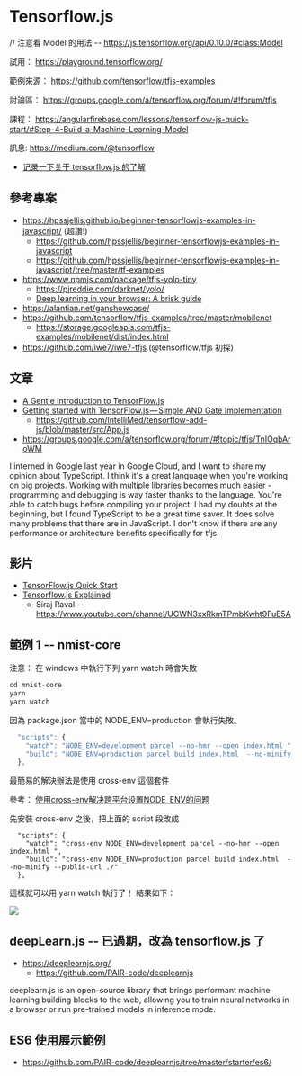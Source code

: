 # Tensorflow.js

// 注意看 Model 的用法 -- https://js.tensorflow.org/api/0.10.0/#class:Model

試用： https://playground.tensorflow.org/

範例來源： https://github.com/tensorflow/tfjs-examples

討論區： https://groups.google.com/a/tensorflow.org/forum/#!forum/tfjs

課程： https://angularfirebase.com/lessons/tensorflow-js-quick-start/#Step-4-Build-a-Machine-Learning-Model

訊息: https://medium.com/@tensorflow

* [记录一下关于 tensorflow.js 的了解](https://www.linpx.com/p/you-want-to-know-that-everything-about-tensorflowjs-is-here.html)

## 參考專案

* https://hpssjellis.github.io/beginner-tensorflowjs-examples-in-javascript/ (超讚!)
  * https://github.com/hpssjellis/beginner-tensorflowjs-examples-in-javascript
  * https://github.com/hpssjellis/beginner-tensorflowjs-examples-in-javascript/tree/master/tf-examples
* https://www.npmjs.com/package/tfjs-yolo-tiny
  * https://pjreddie.com/darknet/yolo/
  * [Deep learning in your browser: A brisk guide](https://towardsdatascience.com/deep-learning-in-your-browser-a-brisk-guide-ca06c2198846)
* https://alantian.net/ganshowcase/
* https://github.com/tensorflow/tfjs-examples/tree/master/mobilenet
  * https://storage.googleapis.com/tfjs-examples/mobilenet/dist/index.html
* https://github.com/iwe7/iwe7-tfjs (@tensorflow/tfjs 初探)

## 文章

* [A Gentle Introduction to TensorFlow.js](https://medium.com/tensorflow/a-gentle-introduction-to-tensorflow-js-dba2e5257702)
* [Getting started with TensorFlow.js — Simple AND Gate Implementation](https://www.linkedin.com/pulse/getting-started-tensorflowjs-simple-gate-sam-alsmadi)
  * https://github.com/lntelliMed/tensorflow-add-js/blob/master/src/App.js
* https://groups.google.com/a/tensorflow.org/forum/#!topic/tfjs/TnIOqbAroWM

I interned in Google last year in Google Cloud, and I want to share my opinion about TypeScript. I think it's a great language when you're working on big projects. Working with multiple libraries becomes much easier - programming and debugging is way faster thanks to the language. You're able to catch bugs before compiling your project. I had my doubts at the beginning, but I found TypeScript to be a great time saver. It does solve many problems that there are in JavaScript. I don't know if there are any performance or architecture benefits specifically for tfjs.

## 影片

* [TensorFlow.js Quick Start](https://www.youtube.com/watch?v=Y_XM3Bu-4yc)
* [Tensorflow.js Explained](https://www.youtube.com/watch?v=Nc8kZABv-KE)
  * Siraj Raval -- https://www.youtube.com/channel/UCWN3xxRkmTPmbKwht9FuE5A

## 範例 1 -- nmist-core

注意： 在 windows 中執行下列 yarn watch 時會失敗

```js
cd mnist-core
yarn
yarn watch
```

因為 package.json 當中的 NODE_ENV=production 會執行失敗。

```js
  "scripts": {
    "watch": "NODE_ENV=development parcel --no-hmr --open index.html ",
    "build": "NODE_ENV=production parcel build index.html  --no-minify --public-url ./"
  },
```

最簡易的解決辦法是使用 cross-env 這個套件

參考： [使用cross-env解决跨平台设置NODE_ENV的问题](https://segmentfault.com/a/1190000005811347)

先安裝 cross-env 之後，把上面的 script 段改成

```
  "scripts": {
    "watch": "cross-env NODE_ENV=development parcel --no-hmr --open index.html ",
    "build": "cross-env NODE_ENV=production parcel build index.html  --no-minify --public-url ./"
  },
```

這樣就可以用 yarn watch 執行了！ 結果如下：

![](img/nmist-core.png)

## deepLearn.js -- 已過期，改為 tensorflow.js 了

* https://deeplearnjs.org/
  * https://github.com/PAIR-code/deeplearnjs

deeplearn.js is an open-source library that brings performant machine learning building blocks to the web, allowing you to train neural networks in a browser or run pre-trained models in inference mode.

## ES6 使用展示範例

* https://github.com/PAIR-code/deeplearnjs/tree/master/starter/es6/

